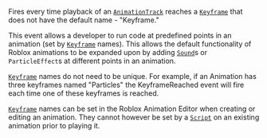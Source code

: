 Fires every time playback of an [`AnimationTrack`](https://create.roblox.com/docs/reference/engine/classes/AnimationTrack) reaches a
[`Keyframe`](https://create.roblox.com/docs/reference/engine/classes/Keyframe) that does not have the default name - "Keyframe."

This event allows a developer to run code at predefined points in an
animation (set by [`Keyframe`](https://create.roblox.com/docs/reference/engine/classes/Keyframe) names). This allows the default
functionality of Roblox animations to be expanded upon by adding
[`Sound`](https://create.roblox.com/docs/reference/engine/classes/Sound)s or `ParticleEffect`s at different points in an animation.

[`Keyframe`](https://create.roblox.com/docs/reference/engine/classes/Keyframe) names do not need to be unique. For example, if an
Animation has three keyframes named "Particles" the KeyframeReached event
will fire each time one of these keyframes is reached.

[`Keyframe`](https://create.roblox.com/docs/reference/engine/classes/Keyframe) names can be set in the Roblox Animation Editor when
creating or editing an animation. They cannot however be set by a
[`Script`](https://create.roblox.com/docs/reference/engine/classes/Script) on an existing animation prior to playing it.